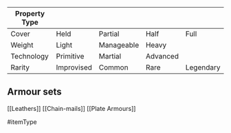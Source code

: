 
| Property Type |            |            |          |           |
| ------------- | ---------- | ---------- | -------- | --------- |
| Cover         | Held       | Partial    | Half     | Full      |
| Weight        | Light      | Manageable | Heavy    |           |
| Technology    | Primitive  | Martial    | Advanced |           |
| Rarity        | Improvised | Common     | Rare     | Legendary |

## Armour sets
[[Leathers]]
[[Chain-mails]]
[[Plate Armours]]

#itemType 
